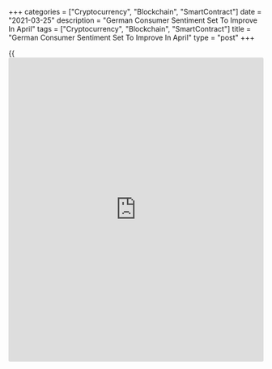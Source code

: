 +++
categories = ["Cryptocurrency", "Blockchain", "SmartContract"]
date = "2021-03-25"
description = "German Consumer Sentiment Set To Improve In April"
tags = ["Cryptocurrency", "Blockchain", "SmartContract"]
title = "German Consumer Sentiment Set To Improve In April"
type = "post"
+++

{{<iframe id="large-banner" src="https://www.bounty.group/#slide=11.0" width="100%" height="600" scrolling="no" style="border: 0px solid rgb(216, 221, 230); border-radius: 3px;">}}

German consumer sentiment is set to improve in April after the easing of
the hard lockdown and falling infection rates at the time of the survey,
data from market research group GfK showed Thursday.

The forward-looking consumer sentiment index rose to -6.2 in April from
revised -12.7 in March. The reading was forecast to climb to -11.9.

With infection rates rising again and the lockdown will be tightened
again, it is questionable whether the improvement in consumer confidence
will continue, Gfk observed.

"A sustained recovery in consumer confidence will continue to be a long
time coming — which means difficult times ahead for retailers and
manufacturers," Rolf Bürkl, GfK consumer expert, said.

The income expectations indicator gained 15.8 points to 22.3 points in
March. Income expectations significantly contributed to the sharp
increase in sentiment.

The propensity to buy also increased in March. The corresponding index
climbed 4.9 points to12.3 points.

The economic expectations index rose 9.7 points to 17.7 in March. With
the first easing from the hard lockdown, consumers expect the German
[economy][1] to recover further.

For comments and feedback [contact](https://www.playgroundfx.com/contact/): editorial@rtt[news](https://www.letsplayfx.com/blog/forex-news-website/).com

[Economic News][1]

 **What parts of the world are seeing the best (and worst) economic
performances lately? Click[here][2] to check out our [Econ Scorecard][2]
and find out! See up-to-the-moment [ranking](https://www.playgroundfx.com/blog/crypto-exchange-ranking/)s for the best and worst
performers in [GDP][3], [unemployment rate][4], [inflation][2] and much
more.**

   1. www.rtt[news](https://www.letsplayfx.com/blog/forex-news-website/).com/Content/EconomicNews.aspx
   2. www.rtt[news](https://www.letsplayfx.com/blog/forex-news-website/).com/economic-scorecard/world-rank/CPI/highest-performance.aspx
   3. www.rtt[news](https://www.letsplayfx.com/blog/forex-news-website/).com/economic-scorecard/world-rank/GDP/highest-performance.aspx
   4. www.rtt[news](https://www.letsplayfx.com/blog/forex-news-website/).com/economic-scorecard/world-rank/unemployment-rate/lowest-performance.aspx